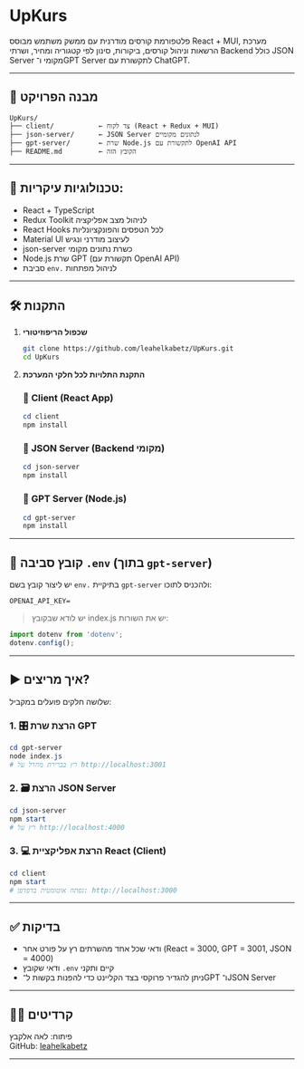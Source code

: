# UpKurs


פלטפורמת קורסים מודרנית עם ממשק משתמש מבוסס React + MUI, מערכת הרשאות וניהול קורסים, ביקורות, סינון לפי קטגוריה ומחיר, ושרתי Backend כולל JSON Server מקומי ו־GPT Server לתקשורת עם ChatGPT.

---

## 📁 מבנה הפרויקט

```
UpKurs/
├── client/           ← צד לקוח (React + Redux + MUI)
├── json-server/      ← JSON Server לנתונים מקומיים
├── gpt-server/       ← שרת Node.js לתקשורת עם OpenAI API
├── README.md         ← הקובץ הזה
```

---
## 🚀 טכנולוגיות עיקריות:
- React + TypeScript
- Redux Toolkit לניהול מצב אפליקציה
- React Hooks לכל הטפסים והפונקציונליות
- Material UI לעיצוב מודרני ונגיש
- json-server כשרת נתונים מקומי
- Node.js שרת GPT (תקשורת עם OpenAI API)
- סביבת `env.` לניהול מפתחות



---



## 🛠️ התקנות

1. **שכפול הריפוזיטורי**
   ```bash
   git clone https://github.com/leahelkabetz/UpKurs.git
   cd UpKurs
   ```

2. **התקנת התלויות לכל חלקי המערכת**

   ### 🔹 Client (React App)
   ```powershell
   cd client
   npm install
   ```

   ### 🔹 JSON Server (Backend מקומי)
   ```powershell
   cd json-server
   npm install
   ```

   ### 🔹 GPT Server (Node.js)
   ```powershell
   cd gpt-server
   npm install
   ```

---

## 📄 קובץ סביבה `.env` (בתוך `gpt-server`)

יש ליצור קובץ בשם `env.` בתיקיית `gpt-server` ולהכניס לתוכו:

```env
OPENAI_API_KEY=
```
> יש לודא שבקובץ index.js יש את השורות:

```index.js
import dotenv from 'dotenv';
dotenv.config();
```
 


---

## ▶️ איך מריצים?

שלושה חלקים פועלים במקביל:

### 1. 🎛️ הרצת שרת GPT
```powershell
cd gpt-server
node index.js
# רץ בברירת מחדל על http://localhost:3001
```

### 2. 🗃️ הרצת JSON Server
```powershell
cd json-server
npm start
# רץ על http://localhost:4000
```

### 3. 💻 הרצת אפליקציית React (Client)
```powershell
cd client
npm start
# נפתח אוטומטית בדפדפן: http://localhost:3000
```

---

## ✅ בדיקות

- ודאי שכל אחד מהשרתים רץ על פורט אחר (React = 3000, GPT = 3001, JSON = 4000)
- ודאי שקובץ `.env` קיים ותקני
- ניתן להגדיר פרוקסי בצד הקליינט כדי להפנות בקשות ל־GPT ו־JSON Server

---

## 👩‍💻 קרדיטים

פיתוח: לאה אלקבץ  
GitHub: [leahelkabetz](https://github.com/leahelkabetz)

---
